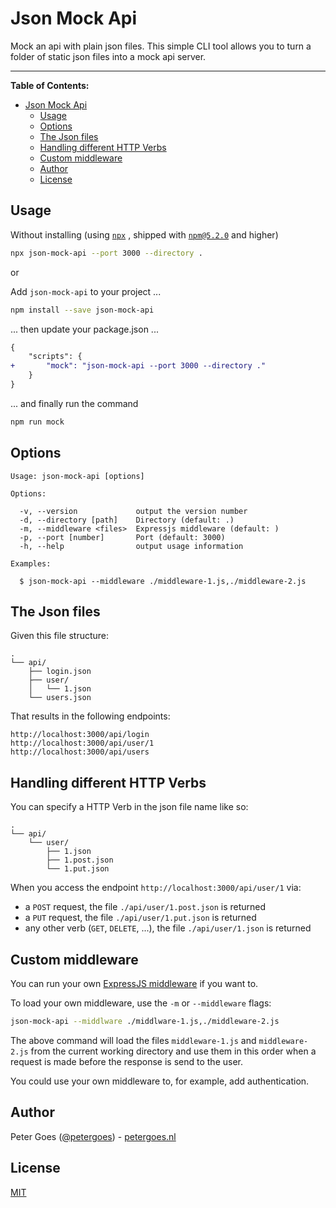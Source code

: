 # Json Mock Api

Mock an api with plain json files. This simple CLI tool allows you to turn a 
folder of static json files into a mock api server.

---

**Table of Contents:**
- [Json Mock Api](#json-mock-api)
    - [Usage](#usage)
    - [Options](#options)
    - [The Json files](#the-json-files)
    - [Handling different HTTP Verbs](#handling-different-http-verbs)
    - [Custom middleware](#custom-middleware)
    - [Author](#author)
    - [License](#license)

## Usage

Without installing 
(using [`npx`](https://medium.com/@maybekatz/introducing-npx-an-npm-package-runner-55f7d4bd282b)
, shipped with [`npm@5.2.0`](https://github.com/npm/npm/releases/tag/v5.2.0) and 
higher)

```bash
npx json-mock-api --port 3000 --directory .
```

or 

Add `json-mock-api` to your project ...

```bash
npm install --save json-mock-api
```

... then update your package.json ...

```diff
{
    "scripts": {
+       "mock": "json-mock-api --port 3000 --directory ."
    }
}
```

... and finally run the command

```bash
npm run mock
```

## Options

```
Usage: json-mock-api [options]

Options:

  -v, --version             output the version number
  -d, --directory [path]    Directory (default: .)
  -m, --middleware <files>  Expressjs middleware (default: )
  -p, --port [number]       Port (default: 3000)
  -h, --help                output usage information

Examples:

  $ json-mock-api --middleware ./middleware-1.js,./middleware-2.js
```

## The Json files

Given this file structure:

```
.
└── api/
    ├── login.json
    ├── user/
    │   └── 1.json
    └── users.json
```

That results in the following endpoints:

```
http://localhost:3000/api/login
http://localhost:3000/api/user/1
http://localhost:3000/api/users
```

## Handling different HTTP Verbs

You can specify a HTTP Verb in the json file name like so:

```
.
└── api/
    └── user/
        ├── 1.json
        ├── 1.post.json
        └── 1.put.json
```

When you access the endpoint `http://localhost:3000/api/user/1` via:
* a `POST` request, the file `./api/user/1.post.json` is returned
* a `PUT` request, the file `./api/user/1.put.json` is returned
* any other verb (`GET`, `DELETE`, ...), the file `./api/user/1.json` is returned

## Custom middleware

You can run your own [ExpressJS middleware](https://expressjs.com/en/guide/writing-middleware.html) 
if you want to.

To load your own middleware, use the `-m` or `--middleware` flags:

```bash
json-mock-api --middlware ./middlware-1.js,./middleware-2.js
```

The above command will load the files `middleware-1.js` and `middleware-2.js` 
from the current working directory and use them in this order when a request is
made before the response is send to the user.

You could use your own middleware to, for example, add authentication.

## Author

Peter Goes ([@petergoes](https://twitter.com/petergoes)) - [petergoes.nl](https://petergoes.nl)

## License

[MIT](LICENSE)
